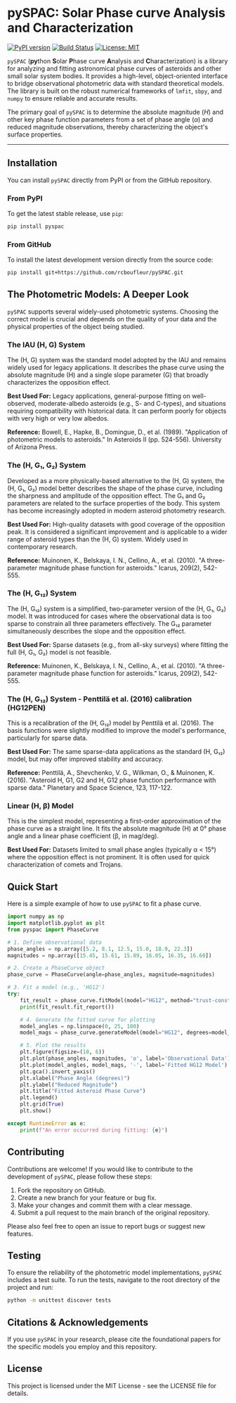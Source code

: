 # pySPAC: Solar Phase curve Analysis and Characterization

[![PyPI version](https://badge.fury.io/py/pyspac.svg)](https://badge.fury.io/py/pyspac)
[![Build Status](https://img.shields.io/github/actions/workflow/status/rcboufleur/pySPAC/python-package.yml?branch=main)](https://github.com/rcboufleur/pySPAC/actions)
[![License: MIT](https://img.shields.io/badge/License-MIT-yellow.svg)](https://opensource.org/licenses/MIT)

`pySPAC` (**py**thon **S**olar **P**hase curve **A**nalysis and **C**haracterization) is a library for analyzing and fitting astronomical phase curves of asteroids and other small solar system bodies. It provides a high-level, object-oriented interface to bridge observational photometric data with standard theoretical models. The library is built on the robust numerical frameworks of `lmfit`, `sbpy`, and `numpy` to ensure reliable and accurate results.

The primary goal of `pySPAC` is to determine the absolute magnitude ($H$) and other key phase function parameters from a set of phase angle ($\alpha$) and reduced magnitude observations, thereby characterizing the object's surface properties.

---

## Installation

You can install `pySPAC` directly from PyPI or from the GitHub repository.

### From PyPI

To get the latest stable release, use `pip`:

```bash
pip install pyspac
```

### From GitHub

To install the latest development version directly from the source code:

```bash
pip install git+https://github.com/rcboufleur/pySPAC.git
```

## The Photometric Models: A Deeper Look

`pySPAC` supports several widely-used photometric systems. Choosing the correct model is crucial and depends on the quality of your data and the physical properties of the object being studied.

### The IAU (H, G) System

The (H, G) system was the standard model adopted by the IAU and remains widely used for legacy applications. It describes the phase curve using the absolute magnitude (H) and a single slope parameter (G) that broadly characterizes the opposition effect.

**Best Used For:** Legacy applications, general-purpose fitting on well-observed, moderate-albedo asteroids (e.g., S- and C-types), and situations requiring compatibility with historical data. It can perform poorly for objects with very high or very low albedos.

**Reference:** Bowell, E., Hapke, B., Domingue, D., et al. (1989). "Application of photometric models to asteroids." In Asteroids II (pp. 524-556). University of Arizona Press.

### The (H, G₁, G₂) System

Developed as a more physically-based alternative to the (H, G) system, the (H, G₁, G₂) model better describes the shape of the phase curve, including the sharpness and amplitude of the opposition effect. The G₁ and G₂ parameters are related to the surface properties of the body. This system has become increasingly adopted in modern asteroid photometry research.

**Best Used For:** High-quality datasets with good coverage of the opposition peak. It is considered a significant improvement and is applicable to a wider range of asteroid types than the (H, G) system. Widely used in contemporary research.

**Reference:** Muinonen, K., Belskaya, I. N., Cellino, A., et al. (2010). "A three-parameter magnitude phase function for asteroids." Icarus, 209(2), 542-555.

### The (H, G₁₂) System

The (H, G₁₂) system is a simplified, two-parameter version of the (H, G₁, G₂) model. It was introduced for cases where the observational data is too sparse to constrain all three parameters effectively. The G₁₂ parameter simultaneously describes the slope and the opposition effect.

**Best Used For:** Sparse datasets (e.g., from all-sky surveys) where fitting the full (H, G₁, G₂) model is not feasible.

**Reference:** Muinonen, K., Belskaya, I. N., Cellino, A., et al. (2010). "A three-parameter magnitude phase function for asteroids." Icarus, 209(2), 542-555.

### The (H, G₁₂) System - Penttilä et al. (2016) calibration (HG12PEN)

This is a recalibration of the (H, G₁₂) model by Penttilä et al. (2016). The basis functions were slightly modified to improve the model's performance, particularly for sparse data.

**Best Used For:** The same sparse-data applications as the standard (H, G₁₂) model, but may offer improved stability and accuracy.

**Reference:** Penttilä, A., Shevchenko, V. G., Wilkman, O., & Muinonen, K. (2016). "Asteroid H, G1, G2 and H, G12 phase function performance with sparse data." Planetary and Space Science, 123, 117-122.

### Linear (H, β) Model

This is the simplest model, representing a first-order approximation of the phase curve as a straight line. It fits the absolute magnitude (H) at 0° phase angle and a linear phase coefficient (β, in mag/deg).

**Best Used For:** Datasets limited to small phase angles (typically α < 15°) where the opposition effect is not prominent. It is often used for quick characterization of comets and Trojans.

## Quick Start

Here is a simple example of how to use `pySPAC` to fit a phase curve.

```python
import numpy as np
import matplotlib.pyplot as plt
from pyspac import PhaseCurve

# 1. Define observational data
phase_angles = np.array([5.2, 8.1, 12.5, 15.0, 18.9, 22.3])
magnitudes = np.array([15.45, 15.61, 15.89, 16.05, 16.35, 16.60])

# 2. Create a PhaseCurve object
phase_curve = PhaseCurve(angle=phase_angles, magnitude=magnitudes)

# 3. Fit a model (e.g., 'HG12')
try:
    fit_result = phase_curve.fitModel(model="HG12", method="trust-constr")
    print(fit_result.fit_report())

    # 4. Generate the fitted curve for plotting
    model_angles = np.linspace(0, 25, 100)
    model_mags = phase_curve.generateModel(model="HG12", degrees=model_angles)

    # 5. Plot the results
    plt.figure(figsize=(10, 6))
    plt.plot(phase_angles, magnitudes, 'o', label='Observational Data')
    plt.plot(model_angles, model_mags, '-', label='Fitted HG12 Model')
    plt.gca().invert_yaxis()
    plt.xlabel("Phase Angle (degrees)")
    plt.ylabel("Reduced Magnitude")
    plt.title("Fitted Asteroid Phase Curve")
    plt.legend()
    plt.grid(True)
    plt.show()

except RuntimeError as e:
    print(f"An error occurred during fitting: {e}")
```

## Contributing

Contributions are welcome! If you would like to contribute to the development of `pySPAC`, please follow these steps:

1. Fork the repository on GitHub.
2. Create a new branch for your feature or bug fix.
3. Make your changes and commit them with a clear message.
4. Submit a pull request to the main branch of the original repository.

Please also feel free to open an issue to report bugs or suggest new features.

## Testing

To ensure the reliability of the photometric model implementations, `pySPAC` includes a test suite. To run the tests, navigate to the root directory of the project and run:

```bash
python -m unittest discover tests
```

## Citations & Acknowledgements

If you use `pySPAC` in your research, please cite the foundational papers for the specific models you employ and this repository.


## License

This project is licensed under the MIT License - see the LICENSE file for details.
